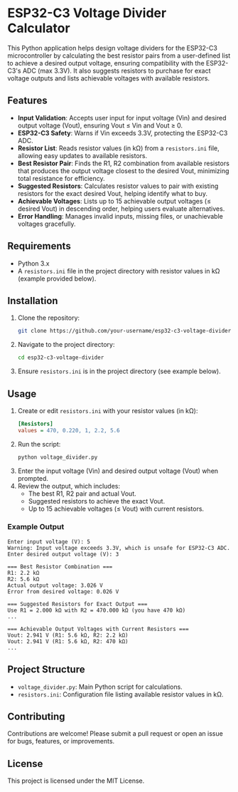 # ESP32-C3 Voltage Divider Calculator

This Python application helps design voltage dividers for the ESP32-C3 microcontroller by calculating the best resistor pairs from a user-defined list to achieve a desired output voltage, ensuring compatibility with the ESP32-C3's ADC (max 3.3V). It also suggests resistors to purchase for exact voltage outputs and lists achievable voltages with available resistors.

## Features

- **Input Validation**: Accepts user input for input voltage (Vin) and desired output voltage (Vout), ensuring Vout ≤ Vin and Vout ≥ 0.
- **ESP32-C3 Safety**: Warns if Vin exceeds 3.3V, protecting the ESP32-C3 ADC.
- **Resistor List**: Reads resistor values (in kΩ) from a `resistors.ini` file, allowing easy updates to available resistors.
- **Best Resistor Pair**: Finds the R1, R2 combination from available resistors that produces the output voltage closest to the desired Vout, minimizing total resistance for efficiency.
- **Suggested Resistors**: Calculates resistor values to pair with existing resistors for the exact desired Vout, helping identify what to buy.
- **Achievable Voltages**: Lists up to 15 achievable output voltages (≤ desired Vout) in descending order, helping users evaluate alternatives.
- **Error Handling**: Manages invalid inputs, missing files, or unachievable voltages gracefully.

## Requirements

- Python 3.x
- A `resistors.ini` file in the project directory with resistor values in kΩ (example provided below).

## Installation

1. Clone the repository:
   ```bash
   git clone https://github.com/your-username/esp32-c3-voltage-divider.git
   ```
2. Navigate to the project directory:
   ```bash
   cd esp32-c3-voltage-divider
   ```
3. Ensure `resistors.ini` is in the project directory (see example below).

## Usage

1. Create or edit `resistors.ini` with your resistor values (in kΩ):
   ```ini
   [Resistors]
   values = 470, 0.220, 1, 2.2, 5.6
   ```
2. Run the script:
   ```bash
   python voltage_divider.py
   ```
3. Enter the input voltage (Vin) and desired output voltage (Vout) when prompted.
4. Review the output, which includes:
   - The best R1, R2 pair and actual Vout.
   - Suggested resistors to achieve the exact Vout.
   - Up to 15 achievable voltages (≤ Vout) with current resistors.

### Example Output
```
Enter input voltage (V): 5
Warning: Input voltage exceeds 3.3V, which is unsafe for ESP32-C3 ADC.
Enter desired output voltage (V): 3

=== Best Resistor Combination ===
R1: 2.2 kΩ
R2: 5.6 kΩ
Actual output voltage: 3.026 V
Error from desired voltage: 0.026 V

=== Suggested Resistors for Exact Output ===
Use R1 = 2.000 kΩ with R2 = 470.000 kΩ (you have 470 kΩ)
...

=== Achievable Output Voltages with Current Resistors ===
Vout: 2.941 V (R1: 5.6 kΩ, R2: 2.2 kΩ)
Vout: 2.941 V (R1: 5.6 kΩ, R2: 470 kΩ)
...
```

## Project Structure

- `voltage_divider.py`: Main Python script for calculations.
- `resistors.ini`: Configuration file listing available resistor values in kΩ.

## Contributing

Contributions are welcome! Please submit a pull request or open an issue for bugs, features, or improvements.

## License

This project is licensed under the MIT License.

